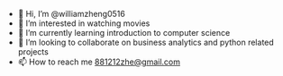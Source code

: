 - 👋 Hi, I’m @williamzheng0516
- 👀 I’m interested in watching movies
- 🌱 I’m currently learning introduction to computer science
- 💞️ I’m looking to collaborate on business analytics and python related projects
- 📫 How to reach me 881212zhe@gmail.com
